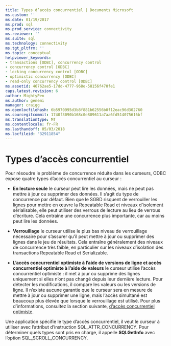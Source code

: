 ```yaml
---
title: Types d’accès concurrentiel | Documents Microsoft
ms.custom: ''
ms.date: 01/19/2017
ms.prod: sql
ms.prod_service: connectivity
ms.reviewer: ''
ms.suite: sql
ms.technology: connectivity
ms.tgt_pltfrm: ''
ms.topic: conceptual
helpviewer_keywords:
- transactions [ODBC], concurrency control
- concurrency control [ODBC]
- locking concurrency control [ODBC]
- optimistic concurrency [ODBC]
- read-only concurrency control [ODBC]
ms.assetid: 46762ae5-17dd-4777-968e-58156f470fe1
caps.latest.revision: 6
author: MightyPen
ms.author: genemi
manager: craigg
ms.openlocfilehash: 6b5970995d3b8f881b62556b0f12eac96d302760
ms.sourcegitcommit: 1740f3090b168c0e809611a7aa6fd514075616bf
ms.translationtype: MT
ms.contentlocale: fr-FR
ms.lasthandoff: 05/03/2018
ms.locfileid: "32911854"
---
```

# <a name="concurrency-types"></a>Types d’accès concurrentiel
Pour résoudre le problème de concurrence réduite dans les curseurs, ODBC expose quatre types d’accès concurrentiel au curseur :  
  
-   **En lecture seule** le curseur peut lire les données, mais ne peut pas mettre à jour ou supprimer des données. Il s’agit du type de concurrence par défaut. Bien que le SGBD risquent de verrouiller les lignes pour mettre en œuvre la Repeatable Read et niveaux d’isolement sérialisable, elle peut utiliser des verrous de lecture au lieu de verrous d’écriture. Cela entraîne une concurrence plus importante, car au moins peut lire les données.  
  
-   **Verrouillage** le curseur utilise le plus bas niveau de verrouillage nécessaire pour s’assurer qu’il peut mettre à jour ou supprimer des lignes dans le jeu de résultats. Cela entraîne généralement des niveaux de concurrence très faible, en particulier sur les niveaux d’isolation des transactions Repeatable Read et Serializable.  
  
-   **L’accès concurrentiel optimiste à l’aide de versions de ligne et accès concurrentiel optimiste à l’aide de valeurs** le curseur utilise l’accès concurrentiel optimiste : il met à jour ou supprime des lignes uniquement si elles n’ont pas changé depuis leur dernière lecture. Pour détecter les modifications, il compare les valeurs ou les versions de ligne. Il n’existe aucune garantie que le curseur sera en mesure de mettre à jour ou supprimer une ligne, mais l’accès simultané est beaucoup plus élevée que lorsque le verrouillage est utilisé. Pour plus d’informations, consultez la section suivante, [d’accès concurrentiel optimiste](../../../odbc/reference/develop-app/optimistic-concurrency.md).  
  
 Une application spécifie le type d’accès concurrentiel, il veut le curseur à utiliser avec l’attribut d’instruction SQL_ATTR_CONCURRENCY. Pour déterminer quels types sont pris en charge, il appelle **SQLGetInfo** avec l’option SQL_SCROLL_CONCURRENCY.
